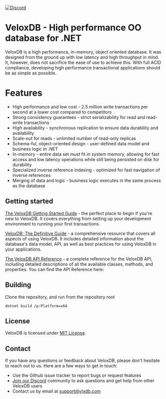 [![Discord](https://img.shields.io/discord/950447971022028932?label=discord&logo=discord&style=flat-square&logoColor=white&color=7289DA)](https://discord.gg/E45qUQtrtx)

# VeloxDB - High performance OO database for .NET

VeloxDB is a high performance, in-memory, object oriented database. It was designed from the ground up with low latency and high throughput in mind. It, however, does not sacrifice the ease of use to achieve this. With full ACID compliance, developing high performance transactional applications should be as simple as possible.

# Features

* High performance and low cost - 2.5 million write transactions per second at a lower cost compared to competitors
* Strong consistency guarantees - strict serializability for read and read-write transactions
* High availability - synchronous replication to ensure data durability and availability
* Scale-out for reads - unlimited number of read-only replicas
* Schema-ful, object-oriented design - user-defined data model and business logic in .NET
* In-memory - entire data set must fit in system memory, allowing for fast access and low latency operations while still being persisted on disk for durability
* Specialized inverse reference indexing - optimized for fast navigation of inverse references
* Merging of data and logic - business logic executes in the same process as the database

## Getting started

[The VeloxDB Getting Started Guide](https://vlxdb.com/guide/getting_started.html) - the perfect place to begin if you're new to VeloxDB. It covers everything from setting up your development environment to running your first transactions.

[VeloxDB: The Definitive Guide](https://vlxdb.com/guide/introduction.html) - a comprehensive resource that covers all aspects of using VeloxDB. It includes detailed information about the database's data model, API, as well as best practices for using VeloxDB in your applications.

[The VeloxDB API Reference](https://vlxdb.com/api) - a complete reference for the VeloxDB API, including detailed descriptions of all the available classes, methods, and properties. You can find the API Reference here:

## Building

Clone the repository, and run from the repository root
```
dotnet build /p:Platform=x64
```

## License

VeloxDB is licensed under [MIT License](LICENSE.txt).

## Contact

If you have any questions or feedback about VeloxDB, please don't hesitate to reach out to us. Here are a few ways to get in touch:
  * Use the Github issue tracker to report bugs or request features
  * [Join our Discord](https://discord.gg/E45qUQtrtx) community to ask questions and get help from other VeloxDB users
  * Contact us by email at support@vlxdb.com